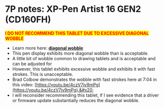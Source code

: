 # 7P notes: XP-Pen Artist 16 GEN2 (CD160FH)

<mark style="color:red;">**I DO NOT RECOMMEND THIS TABLET DUE TO EXCESSIVE DIAGONAL WOBBLE**</mark>&#x20;

* Learn more here: [**diagonal wobble**](../../../guides/core-features/diagonal-wobble.md)&#x20;
* This pen display exhibits more diagonal wobble than is acceptable.
* A little bit of wobble common to drawing tablets and is acceptable and can be adjusted for
* However, this tablet exhibits excessive wobble and exhibits it with fast strokes. This is unacceptable.
* Brad Colbow demonstrates the wobble with fast strokes here at 7:04 in this video: [https://youtu.be/4czV7jv9mPg](https://youtu.be/4czV7jv9mPg).&#x20;
* I will reconsider recommending this tablet, if I see evidence that a driver or firmware update substantially reduces the diagonal wobble.

